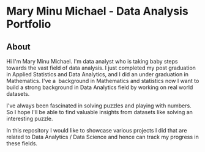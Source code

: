 # Mary Minu Michael - Data Analysis Portfolio

## About
Hi I'm Mary Minu Michael. I'm data analyst who is taking baby steps towards the vast field of data analysis. I just completed my post graduation in Applied Statistics and Data Analytics, and I did an under graduation in Mathematics. I've a  background in Mathematics and statistics now I want to build a strong background in Data Analytics field by working on real world datasets.

I've always been fascinated in solving puzzles and playing with numbers. So I hope I'll be able to find valuable insights from datasets like solving an interesting puzzle.

In this repository I would like to showcase various projects I did that are related to Data Analytics / Data Science and hence can track my progress in these fields.
